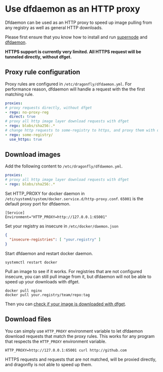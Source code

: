 # Use dfdaemon as an HTTP proxy

Dfdaemon can be used as an HTTP proxy to speed up image pulling from any registry
as well as general HTTP downloads.

Please first ensure that you know how to install and run [supernode](install_server.md)
and [dfdaemon](install_client.md).

**HTTPS support is currently very limited. All HTTPS request will be tunneled
directly, without dfget.**

## Proxy rule configuration

Proxy rules are configured in `/etc/dragonfly/dfdaemon.yml`. For performance
reason, dfdaemon will handle a request with the the first matching rule.

```yaml
proxies:
# proxy requests directly, without dfget
- regx: no-proxy-reg
  direct: true
# proxy all http image layer download requests with dfget
- regx: blobs/sha256:.*
# change http requests to some-registry to https, and proxy them with dfget
- regx: some-registry/
  use_https: true
```

## Download images

Add the following content to `/etc/dragonfly/dfdaemon.yml`.

```yaml
proxies:
# proxy all http image layer download requests with dfget
- regx: blobs/sha256:.*
```

Set HTTP_PROXY for docker daemon in `/etc/systemd/system/docker.service.d/http-proxy.conf`.
`65001` is the default proxy port for dfdaemon.

```
[Service]
Environment="HTTP_PROXY=http://127.0.0.1:65001"
```

Set your registry as insecure in `/etc/docker/daemon.json`

```json
{
  "insecure-registries": [ "your.registry" ]
}
```

Start dfdaemon and restart docker daemon.

```
systemctl restart docker
```

Pull an image to see if it works. For registries that are not configured
insecure, you can still pull image from it, but dfdaemon will not be able to
speed up your downloads with dfget.

```
docker pull nginx
docker pull your.registry/team/repo:tag
```

Then you can [check if your image is downloaded with dfget](../../FAQ.md#how-to-check-if-block-piece-is-distributed-among-dfgets-nodes).

## Download files

You can simply use `HTTP_PROXY` environment variable to let dfdaemon download
requests that match the proxy rules. This works for any program that
respects the `HTTP_PROXY` environment variable.

```
HTTP_PROXY=http://127.0.0.1:65001 curl http://github.com
```

HTTPS requests and requests that are not matched, will be proxied directly,
and dragonfly is not able to speed up them.


